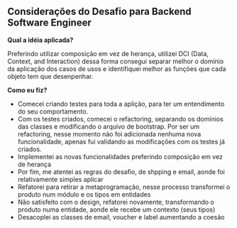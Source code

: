 ## Considerações do Desafio para Backend Software Engineer

__Qual a idéia aplicada?__

 Preferindo utilizar composição em vez de herança, utilizei DCI (Data, Context, and Interaction)
 dessa forma consegui separar melhor o domínio da aplicação dos casos de usos e identifiquei melhor
 as funções que cada objeto tem que desenpenhar.

__Como eu fiz?__

  - Comecei criando testes para toda a aplição, para ter um entendimento do seu comportamento.
  - Com os testes criados, comecei o refactoring, separando os dominios das classes e modificando
    o arquivo de bootstrap. Por ser um refactoring, nesse momento não foi adicionada nenhuma nova
    funcionalidade, apenas fui validando as modificações com os testes já criados.
  - Implementei as novas funcionalidades preferindo composição em vez de herança
  - Por fim, me atentei as regras do desafio, de shpping e email, aonde foi relativamente
    simples aplicar
  - Refatorei para retirar a metaprogramação, nesse processo transformei o produto num módulo e os tipos em entidades
  - Não satisfeito com o design, refatorei novamente, transformando o produto numa entidade, aonde ele recebe um contexto (seus tipos)
  - Desacoplei as classes de email, voucher e label aumentando a coesão
